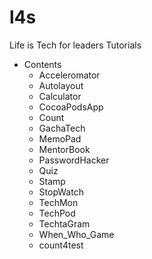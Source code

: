 # l4s
Life is Tech for leaders Tutorials

- Contents
  - Acceleromator
  - Autolayout
  - Calculator
  - CocoaPodsApp
  - Count
  - GachaTech
  - MemoPad
  - MentorBook
  - PasswordHacker
  - Quiz
  - Stamp
  - StopWatch
  - TechMon
  - TechPod
  - TechtaGram
  - When_Who_Game
  - count4test
